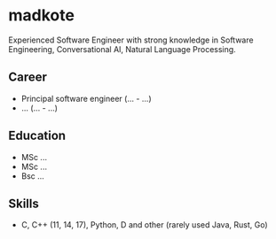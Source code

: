 # madkote
Experienced Software Engineer with strong knowledge in Software Engineering, Conversational AI, Natural Language Processing.

## Career
- Principal software engineer (... - ...)
- ... (... - ...)

## Education
- MSc ...
- MSc ...
- Bsc ...

## Skills
- C, C++ (11, 14, 17), Python, D and other (rarely used Java, Rust, Go)

